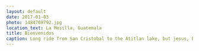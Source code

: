 ```yaml
---
layout: default
date: 2017-01-03
photo: 1484769792.jpg
location_text: La Mesilla, Guatemala
title: Bienvenidos
caption: Long ride from San Cristobal to the Atitlan lake, but jesus, Bienvenidos a Guatemala!
---
```

